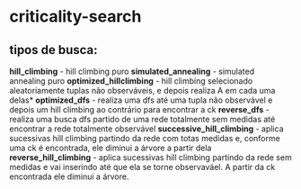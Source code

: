 # criticality-search
 ## tipos de busca:
  **hill_climbing** - hill climbing puro
  **simulated_annealing** - simulated annealing puro
  **optimized_hillclimbing** - hill climbing selecionado aleatoriamente tuplas não observáveis, e depois realiza A em cada uma delas*
  **optimized_dfs** - realiza uma dfs até uma tupla não observável e depois um hill climbing ao contrário para encontrar a ck
  **reverse_dfs** - realiza uma busca dfs partido de uma rede totalmente sem medidas até encontrar a rede totalmente observável
  **successive_hill_climbing** - aplica sucessivas hill climbing partindo da rede com totas medidas e, conforme uma ck é encontrada, ele diminui a árvore a partir dela
  **reverse_hill_climbing** - aplica sucessivas hill climbing partindo da rede sem medidas e vai inserindo até que ela se torne observaváel. A partir da ck encontrada ele diminui a árvore. 

